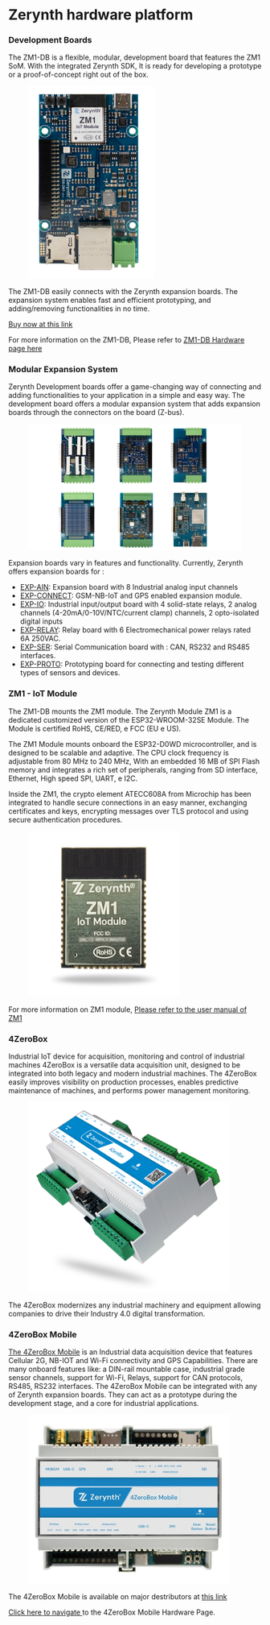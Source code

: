 # Zerynth hardware platform

### Development Boards 

The ZM1-DB is a flexible, modular, development board that features the ZM1 SoM. With the integrated Zerynth SDK, It is ready for developing a prototype or a proof-of-concept right out of the box.

<figure>
  <a data-fancybox="gallery" href="img/ZM1-DB-front.png">
  <img src="img/ZM1-DB-front.png" width="250"/>
  </a>
</figure>

The ZM1-DB easily connects with the Zerynth expansion boards. The expansion system enables fast and efficient prototyping, and adding/removing functionalities in no time.


[Buy now at this link](https://www.zerynth.com/products/hardware/zm1-db/)

For more information on the ZM1-DB, Please refer to [ZM1-DB Hardware page here](ZM1-Development-Board.md)

### Modular Expansion System
Zerynth Development boards offer a game-changing way of connecting and adding functionalities to your application in a simple and easy way.
The development board offers a modular expansion system that adds expansion boards through the connectors on the board (Z-bus).


<figure>
  <a data-fancybox="gallery" href="img/Boards.jpg">
  <img src="img/Boards.jpg"width="600"/>
  </a>
</figure>

Expansion boards vary in features and functionality. Currently, Zerynth offers expansion boards for :

-   [EXP-AIN](EXP-AIN.md): Expansion board with 8 Industrial analog input channels
-   [EXP-CONNECT](EXP-CON.md): GSM-NB-IoT and GPS enabled expansion module.
-   [EXP-IO](EXP-IO.md): Industrial input/output board with 4 solid-state relays, 2 analog channels (4-20mA/0-10V/NTC/current clamp) channels, 2 opto-isolated digital inputs
-   [EXP-RELAY](EXP-RELAY.md): Relay board with 6 Electromechanical power relays rated 6A 250VAC.
-   [EXP-SER](EXP-SER.md): Serial Communication board with : CAN, RS232 and RS485  interfaces.
-   [EXP-PROTO](EXP-PROTO.md): Prototyping board for connecting and testing different types of sensors and devices.

### **ZM1 - IoT Module**

The ZM1-DB mounts the ZM1 module. The Zerynth Module ZM1 is a dedicated customized version of the ESP32-WROOM-32SE Module.
The Module is certified RoHS, CE/RED, e FCC (EU e US).

The ZM1 Module mounts onboard the ESP32-D0WD microcontroller, and is designed to be scalable and adaptive. The CPU clock frequency is adjustable from 80 MHz to 240 MHz, With an embedded 16 MB of SPI Flash memory and integrates a rich set of peripherals, ranging from SD interface, Ethernet, High speed SPI, UART, e I2C.

Inside the ZM1, the crypto element ATECC608A from Microchip has been integrated to handle secure connections in an easy manner, exchanging certificates and keys, encrypting messages over TLS protocol and using secure authentication procedures.

<figure>
  <a data-fancybox="gallery" href="img/zm1module.png">
  <img src="img/zm1module.png"width="300"/>
  </a>
</figure>

For more information on ZM1 module, [Please refer to the user manual of ZM1](https://www.zerynth.com/download/20127/)

### 4ZeroBox

Industrial IoT device for acquisition, monitoring and control of industrial machines
4ZeroBox is a versatile data acquisition unit, designed to be integrated into both legacy and modern industrial machines. The 4ZeroBox easily improves visibility on production processes, enables predictive maintenance of machines, and performs power management monitoring. 

<figure>
  <a data-fancybox="gallery" href="img/4zb_packaging.png">
  <img src="img/4zb_packaging.png"width="400"/>
  </a>
</figure>

The 4ZeroBox modernizes any industrial machinery and equipment allowing companies to drive their Industry 4.0 digital transformation.

### 4ZeroBox Mobile

[The 4ZeroBox Mobile](4ZeroBox_mobile.md) is an Industrial data acquisition device that features Cellular 2G, NB-IOT and Wi-Fi connectivity and GPS Capabilities. There are many onboard features like: a DIN-rail mountable case,  industrial grade sensor channels, support for Wi-Fi, Relays, support for CAN protocols, RS485, RS232 interfaces.
The 4ZeroBox Mobile can be integrated with any of Zerynth expansion boards. They can act as a prototype during the development stage, and a core for industrial applications.

<figure>
  <a data-fancybox="gallery" href="img/4zb_mobile.jpg">
  <img src="img/4zb_mobile.jpg"width="400"/>
  </a>
</figure>


The 4ZeroBox Mobile is available on major destributors at [this link](https://www.zerynth.com/products/hardware/4zerobox-mobile/)

[Click here to navigate ](4ZeroBox_mobile.md) to the 4ZeroBox Mobile Hardware Page.
